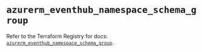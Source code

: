 # `azurerm_eventhub_namespace_schema_group`

Refer to the Terraform Registry for docs: [`azurerm_eventhub_namespace_schema_group`](https://registry.terraform.io/providers/hashicorp/azurerm/4.28.0/docs/resources/eventhub_namespace_schema_group).
